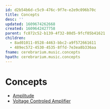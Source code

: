 ```yaml
---
id: d2b54b6d-c5c9-476c-9f7e-e2e9c096b70c
title: Concepts
desc: ''
updated: 1609674262668
created: 1609642427758
parent: fc872c52-b139-4f32-80d5-9fcf05b41621
children:
  - 8ad01011-0528-4463-bbc2-a9f572661611
  - 489ec572-4530-4535-8ffd-7e3ea8b336aa
fname: cerebrarium.music.concepts
hpath: cerebrarium.music.concepts
---
```

# Concepts

- [Amplitude](8ad01011-0528-4463-bbc2-a9f572661611)
- [Voltage Controled Amplifier](489ec572-4530-4535-8ffd-7e3ea8b336aa)

